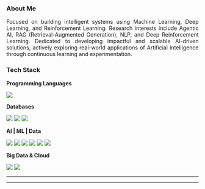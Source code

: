 ### About Me  
<p align="justify">
Focused on building intelligent systems using Machine Learning, Deep Learning, and Reinforcement Learning.  
Research interests include Agentic AI, RAG (Retrieval-Augmented Generation), NLP, and Deep Reinforcement Learning.  
Dedicated to developing impactful and scalable AI-driven solutions, actively exploring real-world applications of Artificial Intelligence through continuous learning and experimentation.  
</p>


### Tech Stack  

**Programming Languages**  
<p>
  <img src="https://img.shields.io/badge/Python-3776AB?style=for-the-badge&logo=python&logoColor=white"/>
</p>

**Databases**  
<p>
  <img src="https://img.shields.io/badge/MySQL-4479A1?style=for-the-badge&logo=mysql&logoColor=white"/>
  <img src="https://img.shields.io/badge/MongoDB-4EA94B?style=for-the-badge&logo=mongodb&logoColor=white"/>
  <img src="https://img.shields.io/badge/Neo4j-008CC1?style=for-the-badge&logo=neo4j&logoColor=white"/>
</p>

**AI | ML | Data**  
<p>
  <img src="https://img.shields.io/badge/Agentic_AI-000000?style=for-the-badge&logo=ai&logoColor=white"/>
  <img src="https://img.shields.io/badge/RAG-FF6F00?style=for-the-badge&logo=openai&logoColor=white"/>
  <img src="https://img.shields.io/badge/NLP-4285F4?style=for-the-badge&logo=google&logoColor=white"/>
  <img src="https://img.shields.io/badge/Reinforcement_Learning-FF1493?style=for-the-badge&logo=deepmind&logoColor=white"/>
  <img src="https://img.shields.io/badge/Deep_Learning-FF0000?style=for-the-badge&logo=pytorch&logoColor=white"/>
  <img src="https://img.shields.io/badge/Machine_Learning-00C853?style=for-the-badge&logo=scikitlearn&logoColor=white"/>
</p>

**Big Data & Cloud**  
<p>
  <img src="https://img.shields.io/badge/Hadoop-FFB900?style=for-the-badge&logo=apachehadoop&logoColor=black"/>
  <img src="https://img.shields.io/badge/GCP-4285F4?style=for-the-badge&logo=googlecloud&logoColor=white"/>
</p>

---


---
